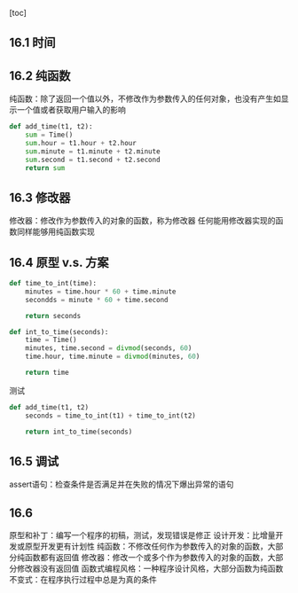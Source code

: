 [toc]
## 16.1 时间
## 16.2 纯函数
纯函数：除了返回一个值以外，不修改作为参数传入的任何对象，也没有产生如显示一个值或者获取用户输入的影响
```python
def add_time(t1, t2):
    sum = Time()
    sum.hour = t1.hour + t2.hour
    sum.minute = t1.minute + t2.minute
    sum.second = t1.second + t2.second
    return sum
```
## 16.3 修改器
修改器：修改作为参数传入的对象的函数，称为修改器
任何能用修改器实现的函数同样能够用纯函数实现
## 16.4 原型 v.s. 方案
```python
def time_to_int(time):
    minutes = time.hour * 60 + time.minute
    secondds = minute * 60 + time.second

    return seconds

def int_to_time(seconds):
    time = Time()
    minutes, time.second = divmod(seconds, 60)
    time.hour, time.minute = divmod(minutes, 60)

    return time
```
测试
```python
def add_time(t1, t2)
    seconds = time_to_int(t1) + time_to_int(t2)

    return int_to_time(seconds)
```
## 16.5 调试
assert语句：检查条件是否满足并在失败的情况下爆出异常的语句
## 16.6
原型和补丁：编写一个程序的初稿，测试，发现错误是修正
设计开发：比增量开发或原型开发更有计划性
纯函数：不修改任何作为参数传入的对象的函数，大部分纯函数都有返回值
修改器：修改一个或多个作为参数传入的对象的函数，大部分修改器没有返回值
函数式编程风格：一种程序设计风格，大部分函数为纯函数
不变式：在程序执行过程中总是为真的条件
